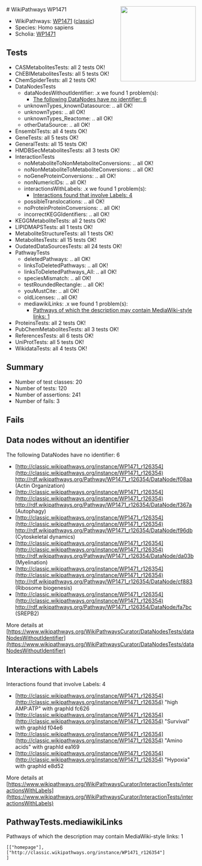 <img style="float: right; width: 200px" src="https://upload.wikimedia.org/wikipedia/commons/thumb/8/83/Wplogo_with_text_500.png/640px-Wplogo_with_text_500.png" />
# WikiPathways WP1471

* WikiPathways: [WP1471](https://wikipathways.org/pathways/WP1471) ([classic](https://classic.wikipathways.org/instance/WP1471))
* Species: Homo sapiens
* Scholia: [WP1471](https://scholia.toolforge.org/wikipathways/WP1471)
## Tests
* CASMetabolitesTests: all 2 tests OK!
* ChEBIMetabolitesTests: all 5 tests OK!
* ChemSpiderTests: all 2 tests OK!
* DataNodesTests
    * dataNodesWithoutIdentifier: .x we found 1 problem(s):
        * [The following DataNodes have no identifier: 6](#d2d32fa5)
    * unknownTypes_knownDatasource: .. all OK!
    * unknownTypes: .. all OK!
    * unknownTypes_Reactome: .. all OK!
    * otherDataSource: .. all OK!
* EnsemblTests: all 4 tests OK!
* GeneTests: all 5 tests OK!
* GeneralTests: all 15 tests OK!
* HMDBSecMetabolitesTests: all 3 tests OK!
* InteractionTests
    * noMetaboliteToNonMetaboliteConversions: .. all OK!
    * noNonMetaboliteToMetaboliteConversions: .. all OK!
    * noGeneProteinConversions: .. all OK!
    * nonNumericIDs: .. all OK!
    * interactionsWithLabels: .x we found 1 problem(s):
        * [Interactions found that involve Labels: 4](#630d267b)
    * possibleTranslocations: .. all OK!
    * noProteinProteinConversions: .. all OK!
    * incorrectKEGGIdentifiers: .. all OK!
* KEGGMetaboliteTests: all 2 tests OK!
* LIPIDMAPSTests: all 1 tests OK!
* MetaboliteStructureTests: all 1 tests OK!
* MetabolitesTests: all 15 tests OK!
* OudatedDataSourcesTests: all 24 tests OK!
* PathwayTests
    * deletedPathways: .. all OK!
    * linksToDeletedPathways: .. all OK!
    * linksToDeletedPathways_All: .. all OK!
    * speciesMismatch: .. all OK!
    * testRoundedRectangle: .. all OK!
    * youMustCite: .. all OK!
    * oldLicenses: .. all OK!
    * mediawikiLinks: .x we found 1 problem(s):
        * [Pathways of which the description may contain MediaWiki-style links: 1](#da69cf45)
* ProteinsTests: all 2 tests OK!
* PubChemMetabolitesTests: all 3 tests OK!
* ReferencesTests: all 6 tests OK!
* UniProtTests: all 5 tests OK!
* WikidataTests: all 4 tests OK!


## Summary

* Number of test classes: 20
* Number of tests: 120
* Number of assertions: 241
* Number of fails: 3

## Fails

<a name="d2d32fa5" />

## Data nodes without an identifier

The following DataNodes have no identifier: 6

* [http://classic.wikipathways.org/instance/WP1471_r126354](http://classic.wikipathways.org/instance/WP1471_r126354) http://rdf.wikipathways.org/Pathway/WP1471_r126354/DataNode/f08aa (Actin Organization)
* [http://classic.wikipathways.org/instance/WP1471_r126354](http://classic.wikipathways.org/instance/WP1471_r126354) http://rdf.wikipathways.org/Pathway/WP1471_r126354/DataNode/f367a (Autophagy)
* [http://classic.wikipathways.org/instance/WP1471_r126354](http://classic.wikipathways.org/instance/WP1471_r126354) http://rdf.wikipathways.org/Pathway/WP1471_r126354/DataNode/f96db (Cytoskeletal dynamics)
* [http://classic.wikipathways.org/instance/WP1471_r126354](http://classic.wikipathways.org/instance/WP1471_r126354) http://rdf.wikipathways.org/Pathway/WP1471_r126354/DataNode/da03b (Myelination)
* [http://classic.wikipathways.org/instance/WP1471_r126354](http://classic.wikipathways.org/instance/WP1471_r126354) http://rdf.wikipathways.org/Pathway/WP1471_r126354/DataNode/cf883 (Ribosome biogenesis)
* [http://classic.wikipathways.org/instance/WP1471_r126354](http://classic.wikipathways.org/instance/WP1471_r126354) http://rdf.wikipathways.org/Pathway/WP1471_r126354/DataNode/fa7bc (SREPB2)


More details at [https://www.wikipathways.org/WikiPathwaysCurator/DataNodesTests/dataNodesWithoutIdentifier](https://www.wikipathways.org/WikiPathwaysCurator/DataNodesTests/dataNodesWithoutIdentifier)

<a name="630d267b" />

## Interactions with Labels

Interactions found that involve Labels: 4

* [http://classic.wikipathways.org/instance/WP1471_r126354](http://classic.wikipathways.org/instance/WP1471_r126354) "high AMP:ATP" with graphId fc626
* [http://classic.wikipathways.org/instance/WP1471_r126354](http://classic.wikipathways.org/instance/WP1471_r126354) "Survival" with graphId f04e6
* [http://classic.wikipathways.org/instance/WP1471_r126354](http://classic.wikipathways.org/instance/WP1471_r126354) "Amino acids" with graphId ea169
* [http://classic.wikipathways.org/instance/WP1471_r126354](http://classic.wikipathways.org/instance/WP1471_r126354) "Hypoxia" with graphId e8d52


More details at [https://www.wikipathways.org/WikiPathwaysCurator/InteractionTests/interactionsWithLabels](https://www.wikipathways.org/WikiPathwaysCurator/InteractionTests/interactionsWithLabels)

<a name="da69cf45" />

## PathwayTests.mediawikiLinks

Pathways of which the description may contain MediaWiki-style links: 1
```
[["homepage"],
["http://classic.wikipathways.org/instance/WP1471_r126354"]
]
```

